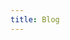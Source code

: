 ```yaml
---
title: Blog
---
```


<script setup>
import Blog from '../.vitepress/theme/BlogTemplate.vue'
</script>
 
<div class="blog centered">
    <Blog></Blog>
</div>
